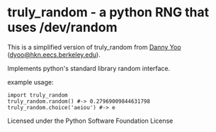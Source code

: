 # truly_random - a python RNG that uses /dev/random

This is a simplified version of truly_random from [Danny Yoo](https://hkn.eecs.berkeley.edu/~dyoo/python/truly_random/)
(dyoo@hkn.eecs.berkeley.edu).

Implements python's standard library random interface.


example usage:

    import truly_random
    truly_random.random() #-> 0.27969009844631798
    truly_random.choice('aeiou') #-> e

Licensed under the Python Software Foundation License
